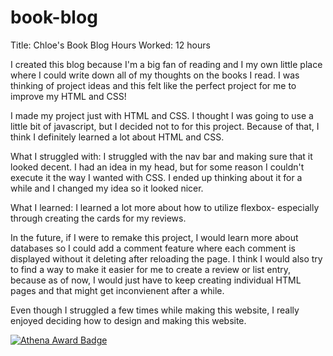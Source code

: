 # book-blog

Title: Chloe's Book Blog
Hours Worked: 12 hours

I created this blog because I'm a big fan of reading and I my own little place where I could write down all of my thoughts
on the books I read. I was thinking of project ideas and this felt like the perfect project for me to improve my HTML and CSS!

I made my project just with HTML and CSS. I thought I was going to use a little bit of javascript, but I decided not to for this
project. Because of that, I think I definitely learned a lot about HTML and CSS.

What I struggled with: I struggled with the nav bar and making sure that it looked decent. I had an idea in my head, but for some reason
I couldn't execute it the way I wanted with CSS. I ended up thinking about it for a while and I changed my idea so it looked nicer.

What I learned: I learned a lot more about how to utilize flexbox- especially through creating the cards for my reviews.

In the future, if I were to remake this project, I would learn more about databases so I could add a comment feature where each comment
is displayed without it deleting after reloading the page. I think I would also try to find a way to make it easier for me to create a review
or list entry, because as of now, I would just have to keep creating individual HTML pages and that might get inconvienent after a while.

Even though I struggled a few times while making this website, I really enjoyed deciding how to design and making this website.

[![Athena Award Badge](https://img.shields.io/endpoint?url=https%3A%2F%2Faward.athena.hackclub.com%2Fapi%2Fbadge)](https://award.athena.hackclub.com?utm_source=readme)
